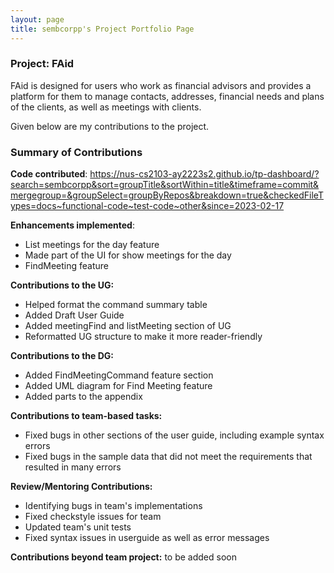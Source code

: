 ```yaml
---
layout: page
title: sembcorpp's Project Portfolio Page
---
```



### Project: FAid


FAid is designed for users who work as financial advisors and provides a platform for them to manage contacts, addresses, financial needs and plans of the clients, as well as meetings with clients.


Given below are my contributions to the project.


### Summary of Contributions


**Code contributed**:
https://nus-cs2103-ay2223s2.github.io/tp-dashboard/?search=sembcorpp&sort=groupTitle&sortWithin=title&timeframe=commit&mergegroup=&groupSelect=groupByRepos&breakdown=true&checkedFileTypes=docs~functional-code~test-code~other&since=2023-02-17

**Enhancements implemented**:

* List meetings for the day feature
* Made part of the UI for show meetings for the day
* FindMeeting feature

**Contributions to the UG:**

* Helped format the command summary table 
* Added Draft User Guide
* Added meetingFind and listMeeting section of UG
* Reformatted UG structure to make it more reader-friendly

**Contributions to the DG:**
* Added FindMeetingCommand feature section
* Added UML diagram for Find Meeting feature
* Added parts to the appendix

**Contributions to team-based tasks:**
* Fixed bugs in other sections of the user guide, including example syntax errors
* Fixed bugs in the sample data that did not meet the requirements that resulted in many errors

**Review/Mentoring Contributions:**
* Identifying bugs in team's implementations
* Fixed checkstyle issues for team
* Updated team's unit tests
* Fixed syntax issues in userguide as well as error messages

**Contributions beyond team project:** to be added soon

